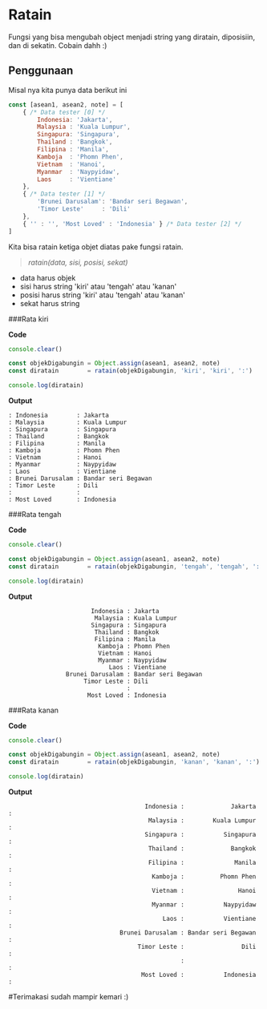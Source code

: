 # Ratain
Fungsi yang bisa mengubah object menjadi string yang diratain, diposisiin, dan di sekatin. Cobain dahh :)

## Penggunaan

Misal nya kita punya data berikut ini

```Javascript
const [asean1, asean2, note] = [
	{ /* Data tester [0] */
		Indonesia: 'Jakarta',
		Malaysia : 'Kuala Lumpur',
		Singapura: 'Singapura',
		Thailand : 'Bangkok',
		Filipina : 'Manila',
		Kamboja  : 'Phomn Phen',
		Vietnam  : 'Hanoi',
		Myanmar  : 'Naypyidaw',
		Laos     : 'Vientiane'
	},
	{ /* Data tester [1] */
		'Brunei Darusalam': 'Bandar seri Begawan',
		'Timor Leste'     : 'Dili'
	},
	{ '' : '', 'Most Loved' : 'Indonesia' } /* Data tester [2] */
]
```

Kita bisa ratain ketiga objet diatas pake fungsi ratain.

> *ratain(data, sisi, posisi, sekat)*

- data harus objek
- sisi harus string 'kiri' atau 'tengah' atau 'kanan'
- posisi harus string 'kiri' atau 'tengah' atau 'kanan'
- sekat harus string

###Rata kiri

**Code**

```Javascript
console.clear()

const objekDigabungin = Object.assign(asean1, asean2, note)
const diratain        = ratain(objekDigabungin, 'kiri', 'kiri', ':')

console.log(diratain)
```

**Output**

```
: Indonesia        : Jakarta
: Malaysia         : Kuala Lumpur
: Singapura        : Singapura
: Thailand         : Bangkok
: Filipina         : Manila
: Kamboja          : Phomn Phen
: Vietnam          : Hanoi
: Myanmar          : Naypyidaw
: Laos             : Vientiane
: Brunei Darusalam : Bandar seri Begawan
: Timor Leste      : Dili
:                  :
: Most Loved       : Indonesia
```

###Rata tengah

**Code**

```Javascript
console.clear()

const objekDigabungin = Object.assign(asean1, asean2, note)
const diratain        = ratain(objekDigabungin, 'tengah', 'tengah', ':')

console.log(diratain)
```

**Output**

```
                       Indonesia : Jakarta
                        Malaysia : Kuala Lumpur
                       Singapura : Singapura
                        Thailand : Bangkok
                        Filipina : Manila
                         Kamboja : Phomn Phen
                         Vietnam : Hanoi
                         Myanmar : Naypyidaw
                            Laos : Vientiane
                Brunei Darusalam : Bandar seri Begawan
                     Timor Leste : Dili
                                 :
                      Most Loved : Indonesia
```

###Rata kanan

**Code**

```Javascript
console.clear()

const objekDigabungin = Object.assign(asean1, asean2, note)
const diratain        = ratain(objekDigabungin, 'kanan', 'kanan', ':')

console.log(diratain)
```

**Output**

```
                                      Indonesia :             Jakarta :
                                       Malaysia :        Kuala Lumpur :
                                      Singapura :           Singapura :
                                       Thailand :             Bangkok :
                                       Filipina :              Manila :
                                        Kamboja :          Phomn Phen :
                                        Vietnam :               Hanoi :
                                        Myanmar :           Naypyidaw :
                                           Laos :           Vientiane :
                               Brunei Darusalam : Bandar seri Begawan :
                                    Timor Leste :                Dili :
                                                :                     :
                                     Most Loved :           Indonesia :
```

#Terimakasi sudah mampir kemari :)
